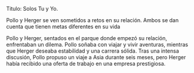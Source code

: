 Titulo: Solos Tu y Yo.

Pollo y Herger se ven sometidos a retos en su relación. 
Ambos se dan cuenta que tienen metas diferentes en su vida 

Pollo y Herger, sentados en el parque donde empezó su relación, enfrentaban un dilema.
Pollo soñaba con viajar y vivir aventuras, mientras que Herger deseaba estabilidad y una carrera sólida.
Tras una intensa discusión, Pollo propuso un viaje a Asia durante seis meses,
pero Herger había recibido una oferta de trabajo en una empresa prestigiosa.

